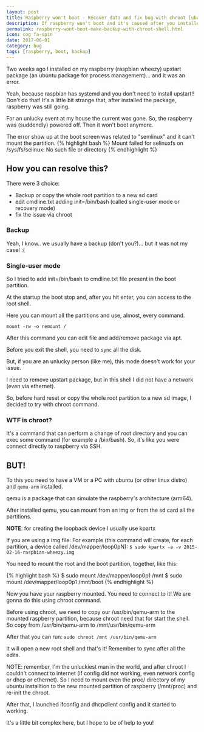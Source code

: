 ```yaml
---
layout: post
title: Raspberry won't boot - Recover data and fix bug with chroot [ubuntu]
description: If raspberry won't boot and it's caused after you installed upstart, you can use chroot for make backup or fix the whole image
permalink: raspberry-wont-boot-make-backup-with-chroot-shell.html
icon: cog fa-spin
date: 2017-06-01
category: bug
tags: [raspberry, boot, backup]
---
```


Two weeks ago I installed on my raspberry (raspbian wheezy) upstart package (an ubuntu package for process management)... and it was an error.

Yeah, because raspbian has systemd and you don't need to install upstart!! Don't do that!
It's a little bit strange that, after installed the package, raspberry was still going.

For an unlucky event at my house the current was gone. So, the raspberry was (suddendly) powered off.
Then it won't boot anymore.

The error show up at the boot screen was related to "semlinux" and it can't mount the partition.
{% highlight bash %}
Mount failed for selinuxfs on /sys/fs/selinux: No such file or directory
{% endhighlight %}

## How you can resolve this? 

There were 3 choice:
- Backup or copy the whole root partition to a new sd card
- edit cmdline.txt adding init=/bin/bash (called single-user mode or recovery mode)
- fix the issue via chroot

### Backup
Yeah, I know.. we usually have a backup (don't you?)... but it was not my case! :(

### Single-user mode

So I tried to add init=/bin/bash to cmdline.txt file present in the boot partition.

At the startup the boot stop and, after you hit enter, you can access to the root shell.

Here you can mount all the partitions and use, almost, every command.

``mount -rw -o remount /``

After this command you can edit file and add/remove package via apt.

Before you exit the shell, you need to ``sync`` all the disk.

But, if you are an unlucky person (like me), this mode doesn't work for your issue.

I need to remove upstart package, but in this shell I did not have a network (even via ethernet).

So, before hard reset or copy the whole root partition to a new sd image, I decided to try with chroot command.

### WTF is chroot?

It's a command that can perform a change of root directory and you can exec some command (for example a /bin/bash). So, it's like you were connect directly to raspberry via SSH.

## BUT!

To this you need to have a VM or a PC with ubuntu (or other linux distro) and ``qemu-arm`` installed.

qemu is a package that can simulate the raspberry's architecture (arm64).

After installed qemu, you can mount from an img or from the sd card all the partitions.

**NOTE**: for creating the loopback device I usually use kpartx

If you are using a img file:
For example (this command will create, for each partition, a device called /dev/mapper/loop0pN):
``$ sudo kpartx -a -v 2015-02-16-raspbian-wheezy.img``

You need to mount the root and the boot partition, together, like this:

{% highlight bash %}
$ sudo mount /dev/mapper/loop0p1 /mnt
$ sudo mount /dev/mapper/loop0p1 /mnt/boot
{% endhighlight %}

Now you have your raspberry mounted. You need to connect to it! 
We are gonna do this using chroot command.

Before using chroot, we need to copy our /usr/bin/qemu-arm to the mounted raspberry partition, because chroot need that for start the shell.
So copy from /usr/bin/qemu-arm to /mnt/usr/bin/qemu-arm

After that you can run:
``sudo chroot /mnt /usr/bin/qemu-arm``

It will open a new root shell and that's it! Remember to sync after all the edits.

NOTE: remember, I'm the unluckiest man in the world, and after chroot I couldn't connect to internet (if config did not working, even network config or dhcp or ethernet).
So I need to mount even the proc/ directory of my ubuntu installtion to the new mounted partition of raspberry (/mnt/proc) and re-init the chroot.

After that, I launched ifconfig and dhcpclient config and it started to working.

It's a little bit complex here, but I hope to be of help to you!